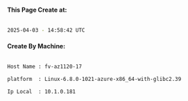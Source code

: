 
   
#### This Page Create at:

```bash

2025-04-03 - 14:58:42 UTC

```

#### Create By Machine:

```bash

Host Name : fv-az1120-17

platform  : Linux-6.8.0-1021-azure-x86_64-with-glibc2.39

Ip Local  : 10.1.0.181

```

